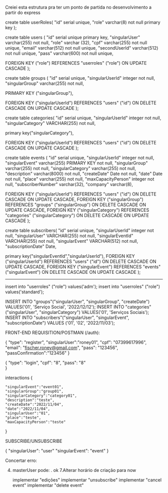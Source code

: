 Creiei esta estrutura pra ter um ponto de partida no desenvolvimento a partir do express

create table userRoles(
"id" serial unique,
"role" varchar(8) not null primary key
);

create table users (
"id" serial unique primary key,
"singularUser" varchar(255) not null,
"role" varchar (32),
"cpf" varchar(255) not null unique,
"email" varchar(512) not null unique,
"secondUserId" varchar(512) not null unique,
"pass" varchar(600) not null unique,

FOREIGN KEY ("role") REFERENCES "userroles" ("role") ON UPDATE CASCADE
);

create table groups (
"id" serial unique,
"singularUserId" integer not null,
"singularGroup" varchar(255) not null,

PRIMARY KEY ("singularGroup"),

FOREIGN KEY ("singularUserId") REFERENCES "users" ("id") ON DELETE CASCADE ON UPDATE CASCADE
);

create table categories(
"id" serial unique,
"singularUserId" integer not null,
"singularCategory" VARCHAR(255) not null,

primary key("singularCategory"),

FOREIGN KEY ("singularUserId") REFERENCES "users" ("id") ON DELETE CASCADE ON UPDATE CASCADE
);

create table events (
"id" serial unique,
"singularUserId" integer not null,
"singularEvent" varchar(255) PRIMARY KEY not null,
"singularGroup" varchar(255) not null,
"singularCategory" varchar(255) not null,
"description" varchar(8000) not null,
"createDate" Date not null,
"date" Date not null,
"place" varchar(255) not null,
"maxCapacityPerson" integer not null,
"subscriberNumber" varchar(32),
"company" varchar(8),

FOREIGN KEY ("singularUserId") REFERENCES "users" ("id") ON DELETE CASCADE ON UPDATE CASCADE,
FOREIGN KEY ("singularGroup") REFERENCES "groups" ("singularGroup") ON DELETE CASCADE ON UPDATE CASCADE,
FOREIGN KEY ("singularCategory") REFERENCES "categories" ("singularCategory") ON DELETE CASCADE ON UPDATE CASCADE
);

create table subscribers(
"id" serial unique,
"singularUserId" integer not null,
"singularUser" VARCHAR(255) not null,
"singularEventId" VARCHAR(255) not null,
"singularEvent" VARCHAR(512) not null,
"subscriptionDate" Date,

primary key("singularEventId","singularUserId"),
FOREIGN KEY ("singularUserId") REFERENCES "users" ("id") ON DELETE CASCADE ON UPDATE CASCADE,
FOREIGN KEY ("singularEvent") REFERENCES "events" ("singularEvent") ON DELETE CASCADE ON UPDATE CASCADE
);

---

insert into "userroles" ("role") values('adm');
insert into "userroles" ("role") values('standard');

INSERT INTO "groups"("singularUser", "singularGroup", "createDate") VALUES('01', 'Serviço Social', '2022/12/12');
INSERT INTO "categories"("singularUser", "singularCategory") VALUES('01', 'Serviços Sociais');
INSERT INTO "subscribers"("singularUser", "singularEvent", "subscriptionDate") VALUES ('01', '02', '2022/11/03');

FRONT-END REQUISITION/POSTMAN (/auth):

{
"type": "register",
"singularUser":"roney01",
"cpf": "07399617996",
"email": "fischer.roney@gmail.com",
"pass": "123456",
"passConfirmation":"123456"
}

{
"type": "login",
"cpf": "8",
"pass": "8"  
}

interactions
{

    "singularEvent":"event01",
    "singularGroup":"group01",
    "singularCategory":"category01",
    "description":"teste",
    "createDate":"2022/11/04",
    "date":"2022/11/04",
    "singularUser":"01",
    "place":"teste",
    "maxCapacityPerson":"teste"

}

SUBSCRIBE/UNSUBSCRIBE

{
"singularUser": "user"
"singularEvent": "event"
}

Concertar erro:

4. masterUser pode: .
   ok 7.Alterar horário de criação para now

   implementar "edições"
   implementar "unsubscribe"
   implementar "cancel event"
   implementar "delete event"
